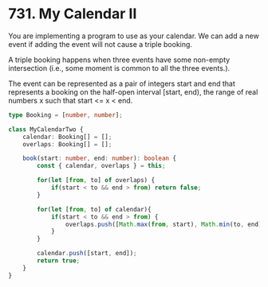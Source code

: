 # 731. My Calendar II

You are implementing a program to use as your calendar. We can add a new event if adding the event will not cause a triple booking.

A triple booking happens when three events have some non-empty intersection (i.e., some moment is common to all the three events.).

The event can be represented as a pair of integers start and end that represents a booking on the half-open interval [start, end), the range of real numbers x such that start <= x < end.

```ts
type Booking = [number, number];

class MyCalendarTwo {
    calendar: Booking[] = [];
    overlaps: Booking[] = [];

    book(start: number, end: number): boolean {
        const { calendar, overlaps } = this;

        for(let [from, to] of overlaps) {
            if(start < to && end > from) return false;
        }

        for(let [from, to] of calendar){
            if(start < to && end > from) {
                overlaps.push([Math.max(from, start), Math.min(to, end)]);
            }
        }

        calendar.push([start, end]);
        return true;
    }
}
```
